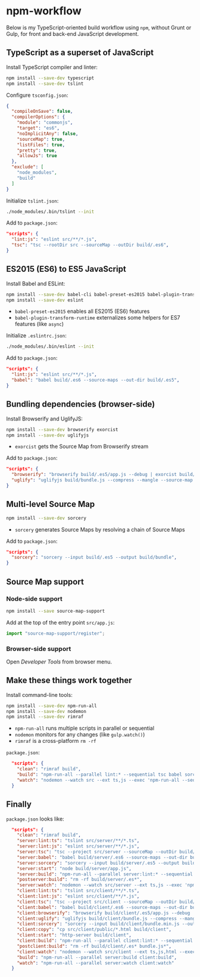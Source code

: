 npm-workflow
============

Below is my TypeScript-oriented build workflow using `npm`, without Grunt or Gulp, for front and back-end JavaScript development.

TypeScript as a superset of JavaScript
--------------------------------------

Install TypeScript compiler and linter:

```sh
npm install --save-dev typescript
npm install --save-dev tslint
```

Configure `tsconfig.json`:

```json
{
  "compileOnSave": false,
  "compilerOptions": {
    "module": "commonjs",
    "target": "es6",
    "noImplicitAny": false,
    "sourceMap": true,
    "listFiles": true,
    "pretty": true,
    "allowJs": true
  },
  "exclude": [
    "node_modules",
    "build"
  ]
}
```

Initialize `tslint.json`:

```sh
./node_modules/.bin/tslint --init
```

Add to `package.json`:

```json
"scripts": {
  "lint:js": "eslint src/**/*.js",
  "tsc": "tsc --rootDir src --sourceMap --outDir build/.es6",
}
```

ES2015 (ES6) to ES5 JavaScript
------------------------------

Install Babel and ESLint:

```sh
npm install --save-dev babel-cli babel-preset-es2015 babel-plugin-transform-runtime
npm install --save-dev eslint
```

- `babel-preset-es2015` enables all ES2015 (ES6) features
- `babel-plugin-transform-runtime` externalizes some helpers for ES7 features (like `async`)

Initialize `.eslintrc.json`:

```sh
./node_modules/.bin/eslint --init
```

Add to `package.json`:

```json
"scripts": {
  "lint:js": "eslint src/**/*.js",
  "babel": "babel build/.es6 --source-maps --out-dir build/.es5",
}
```

Bundling dependencies (browser-side)
------------------------------------

Install Browserify and UglifyJS:

```sh
npm install --save-dev browserify exorcist
npm install --save-dev uglifyjs
```

- `exorcist` gets the Source Map from Browserify stream 

Add to `package.json`:

```json
"scripts": {
  "browserify": "browserify build/.es5/app.js --debug | exorcist build/bundle.js.map --base build > build/bundle.js",
  "uglify": "uglifyjs build/bundle.js --compress --mangle --source-map build/bundle.min.js.map --prefix relative --output build/bundle.min.js",
}
```

Multi-level Source Map
----------------------

```sh
npm install --save-dev sorcery
```

- `sorcery` generates Source Maps by resolving a chain of Source Maps

Add to `package.json`:

```json
"scripts": {
  "sorcery": "sorcery --input build/.es5 --output build/bundle",
}
```

Source Map support
------------------

### Node-side support

```sh
npm install --save source-map-support
```

Add at the top of the entry point `src/app.js`:

```js
import "source-map-support/register";
```

### Browser-side support

Open _Developer Tools_ from browser menu. 

Make these things work together
-------------------------------

Install command-line tools:

```sh
npm install --save-dev npm-run-all
npm install --save-dev nodemon
npm install --save-dev rimraf
```

- `npm-run-all` runs multiple scripts in parallel or sequential
- `nodemon` monitors for any changes (like `gulp.watch()`)
- `rimraf` is a cross-platform `rm -rf`

`package.json`:

```json
  "scripts": {
    "clean": "rimraf build",
    "build": "npm-run-all --parallel lint:* --sequential tsc babel sorcery",
    "watch": "nodemon --watch src --ext ts,js --exec 'npm-run-all --sequential build start'"
  }
```

## Finally

`package.json` looks like:

```json
  "scripts": {
    "clean": "rimraf build",
    "server:lint:ts": "tslint src/server/**/*.ts",
    "server:lint:js": "eslint src/server/**/*.js",
    "server:tsc": "tsc --project src/server --sourceMap --outDir build/server/.es6",
    "server:babel": "babel build/server/.es6 --source-maps --out-dir build/server/.es5",
    "server:sorcery": "sorcery --input build/server/.es5 --output build/server",
    "server:start": "node build/server/app.js",
    "server:build": "npm-run-all --parallel server:lint:* --sequential server:tsc server:babel server:sorcery",
    "postserver:build": "rm -rf build/server/.es*",
    "server:watch": "nodemon --watch src/server --ext ts,js --exec 'npm-run-all --sequential server:build server:start'",
    "client:lint:ts": "tslint src/client/**/*.ts",
    "client:lint:js": "eslint src/client/**/*.js",
    "client:tsc": "tsc --project src/client --sourceMap --outDir build/client/.es6",
    "client:babel": "babel build/client/.es6 --source-maps --out-dir build/client/.es5",
    "client:browserify": "browserify build/client/.es5/app.js --debug | exorcist build/client/bundle.js.map --base build/client > build/client/bundle.js",
    "client:uglify": "uglifyjs build/client/bundle.js --compress --mangle --source-map build/client/bundle.min.js.map --prefix relative --output build/client/bundle.min.js",
    "client:sorcery": "sorcery --input build/client/bundle.min.js --output build/client/bundle.min.js",
    "client:copy": "cp src/client/public/*.html build/client",
    "client:start": "http-server build/client",
    "client:build": "npm-run-all --parallel client:lint:* --sequential client:tsc client:babel client:browserify client:uglify client:sorcery client:copy",
    "postclient:build": "rm -rf build/client/.es* bundle.js*",
    "client:watch": "nodemon --watch src/client --ext ts,js,html --exec 'npm-run-all --sequential client:build client:start'",
    "build": "npm-run-all --parallel server:build client:build",
    "watch": "npm-run-all --parallel server:watch client:watch"
  }
```
